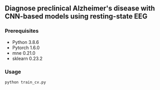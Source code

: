 ## Diagnose preclinical Alzheimer's disease with CNN-based models using resting-state EEG

### Prerequisites

- Python 3.8.6
- Pytorch 1.6.0
- mne 0.21.0
- sklearn 0.23.2

### Usage
```
python train_cv.py
```